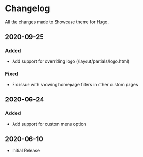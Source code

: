 # Changelog

All the changes made to Showcase theme for Hugo.

## 2020-09-25

### Added

- Add support for overriding logo (/layout/partials/logo.html)

### Fixed

- Fix issue with showing homepage filters in other custom pages

## 2020-06-24

### Added

- Add support for custom menu option

## 2020-06-10

- Initial Release
